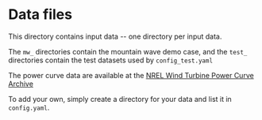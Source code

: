 # Data files

This directory contains input data -- one directory per input data.

The `mw_` directories contain the mountain wave demo case, and the `test_` directories contain the test datasets used by `config_test.yaml`

The power curve data are available at the [NREL Wind Turbine Power Curve Archive](https://github.com/NREL/turbine-models/)

To add your own, simply create a directory for your data and list it in `config.yaml`.